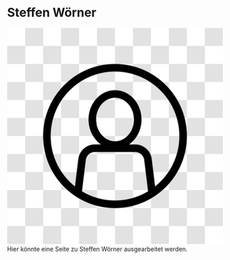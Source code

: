 # Steffen Wörner
![Hallo! Das bin ich!](../../img/uebersicht/personen/avatar.png)
Hier könnte eine Seite zu Steffen Wörner ausgearbeitet werden.